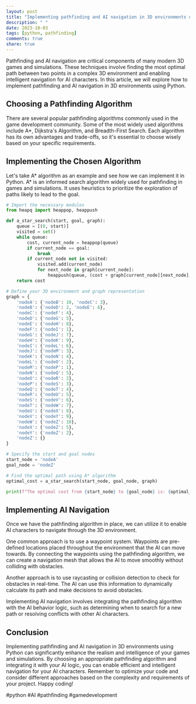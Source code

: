 ```yaml
---
layout: post
title: "Implementing pathfinding and AI navigation in 3D environments using Python"
description: " "
date: 2023-10-03
tags: [python, pathfinding]
comments: true
share: true
---
```


Pathfinding and AI navigation are critical components of many modern 3D games and simulations. These techniques involve finding the most optimal path between two points in a complex 3D environment and enabling intelligent navigation for AI characters. In this article, we will explore how to implement pathfinding and AI navigation in 3D environments using Python.

## Choosing a Pathfinding Algorithm

There are several popular pathfinding algorithms commonly used in the game development community. Some of the most widely used algorithms include A*, Dijkstra's Algorithm, and Breadth-First Search. Each algorithm has its own advantages and trade-offs, so it's essential to choose wisely based on your specific requirements.

## Implementing the Chosen Algorithm

Let's take A* algorithm as an example and see how we can implement it in Python. A* is an informed search algorithm widely used for pathfinding in games and simulations. It uses heuristics to prioritize the exploration of paths likely to lead to the goal.

```python
# Import the necessary modules
from heapq import heappop, heappush

def a_star_search(start, goal, graph):
    queue = [(0, start)]
    visited = set()
    while queue:
        cost, current_node = heappop(queue)
        if current_node == goal:
            break
        if current_node not in visited:
            visited.add(current_node)
            for next_node in graph[current_node]:
                heappush(queue, (cost + graph[current_node][next_node], next_node))
    return cost

# Define your 3D environment and graph representation
graph = {
    'nodeA': {'nodeB': 10, 'nodeC': 3},
    'nodeB': {'nodeD': 2, 'nodeE': 6},
    'nodeC': {'nodeF': 4},
    'nodeD': {'nodeG': 5},
    'nodeE': {'nodeH': 8},
    'nodeF': {'nodeI': 1},
    'nodeG': {'nodeJ': 7},
    'nodeH': {'nodeK': 9},
    'nodeI': {'nodeL': 6},
    'nodeJ': {'nodeM': 3},
    'nodeK': {'nodeN': 4},
    'nodeL': {'nodeO': 2},
    'nodeM': {'nodeP': 1},
    'nodeN': {'nodeQ': 5},
    'nodeO': {'nodeR': 2},
    'nodeP': {'nodeS': 3},
    'nodeQ': {'nodeT': 4},
    'nodeR': {'nodeU': 5},
    'nodeS': {'nodeV': 6},
    'nodeT': {'nodeW': 7},
    'nodeU': {'nodeX': 8},
    'nodeV': {'nodeY': 9},
    'nodeW': {'nodeZ': 10},
    'nodeX': {'nodeZ': 5},
    'nodeY': {'nodeZ': 2},
    'nodeZ': {}
}

# Specify the start and goal nodes
start_node = 'nodeA'
goal_node = 'nodeZ'

# Find the optimal path using A* algorithm
optimal_cost = a_star_search(start_node, goal_node, graph)

print(f"The optimal cost from {start_node} to {goal_node} is: {optimal_cost}")
```

## Implementing AI Navigation

Once we have the pathfinding algorithm in place, we can utilize it to enable AI characters to navigate through the 3D environment. 

One common approach is to use a waypoint system. Waypoints are pre-defined locations placed throughout the environment that the AI can move towards. By connecting the waypoints using the pathfinding algorithm, we can create a navigation mesh that allows the AI to move smoothly without colliding with obstacles.

Another approach is to use raycasting or collision detection to check for obstacles in real-time. The AI can use this information to dynamically calculate its path and make decisions to avoid obstacles.

Implementing AI navigation involves integrating the pathfinding algorithm with the AI behavior logic, such as determining when to search for a new path or resolving conflicts with other AI characters.

## Conclusion

Implementing pathfinding and AI navigation in 3D environments using Python can significantly enhance the realism and intelligence of your games and simulations. By choosing an appropriate pathfinding algorithm and integrating it with your AI logic, you can enable efficient and intelligent navigation for your AI characters. Remember to optimize your code and consider different approaches based on the complexity and requirements of your project. Happy coding!

\#python #AI #pathfinding #gamedevelopment